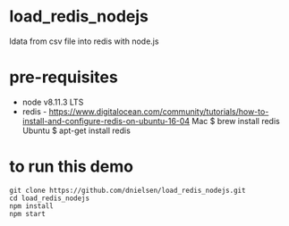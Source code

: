 # load_redis_nodejs
ldata from csv file into redis with node.js

# pre-requisites
- node v8.11.3 LTS 
- redis - https://www.digitalocean.com/community/tutorials/how-to-install-and-configure-redis-on-ubuntu-16-04
Mac $ brew install redis 
Ubuntu $ apt-get install redis

# to run this demo
```
git clone https://github.com/dnielsen/load_redis_nodejs.git
cd load_redis_nodejs
npm install
npm start 
```
